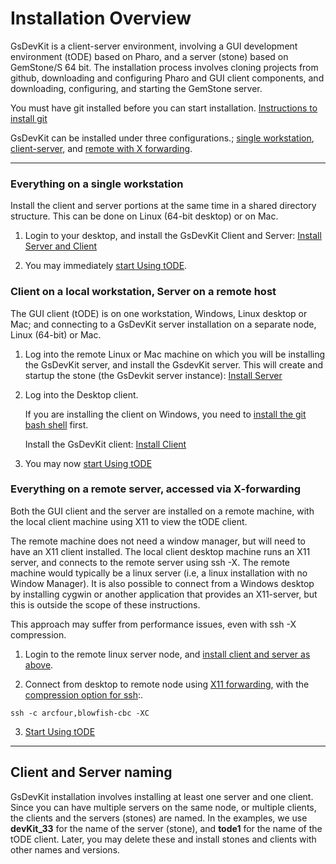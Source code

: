 # Installation Overview

GsDevKit is a client-server environment, involving a GUI development environment (tODE) based on Pharo, and a server (stone) based on GemStone/S 64 bit. The installation process involves cloning projects from github, downloading and configuring Pharo and GUI client components, and downloading, configuring, and starting the GemStone server. 

You must have git installed before you can start installation.  [Instructions to install git][1]

GsDevKit can be installed under three configurations.; [single workstation](#3verything-on-a-single-workstation), [client-server](#client-on-a-local-workstation-server-on-a-remote-host), and [remote with X forwarding](#everything-on-a-remote-server-accessed-via-x-forwarding).

---
### Everything on a single workstation

Install the client and server portions at the same time in a shared directory structure. This can be done on Linux (64-bit desktop) or on Mac.

1. Login to your desktop, and install the GsDevKit Client and Server: [Install Server and Client][3]

2. You may immediately [start Using tODE][13].

### Client on a local workstation, Server on a remote host

The GUI client (tODE) is on one workstation, Windows, Linux desktop or Mac; and connecting to a GsDevKit server installation on a separate node, Linux (64-bit) or Mac.   

1. Log into the remote Linux or Mac machine on which you will be installing the GsDevKit server, and install the GsdevKit server. This will create and startup the stone (the GsDevkit server instance): [Install Server][6]

2. Log into the Desktop client.

   If you are installing the client on Windows, you need to [install the git bash shell][9] first. 
 
   Install the GsDevKit client: [Install Client][10]

3. You may now [start Using tODE][13]

### Everything on a remote server, accessed via X-forwarding

Both the GUI client and the server are installed on a remote machine, with the local client machine using X11 to view the tODE client.  

The remote machine does not need a window manager, but will need to have an X11 client installed.  The local client desktop machine runs an X11 server, and connects to the remote server using ssh -X.  The remote machine would typically be a linux server (i.e, a linux installation with no Window Manager). It is also possible to connect from a Windows desktop by installing cygwin or another application that provides an X11-server, but this is outside the scope of these instructions.

This approach may suffer from performance issues, even with ssh -X compression.  

   1. Login to the remote linux server node, and [install client and server as above](#3verything-on-a-single-workstation).

   2. Connect from desktop to remote node using [X11 forwarding][14], with the [compression option for ssh][15]:.  

   ```
   ssh -c arcfour,blowfish-cbc -XC
   ```

   3. [Start Using tODE][13]

---
## Client and Server naming

GsDevKit installation involves installing at least one server and one client.  Since you can have multiple servers on the same node, or multiple clients, the clients and the servers (stones) are named.  In the examples, we use **devKit_33** for the name of the server (stone), and **tode1** for the name of the tODE client.  Later, you may delete these and install stones and clients with other names and versions.  


[1]: ./configureOS.md
[3]: ./installDevKitServerAndClient.md

[6]: ./installDevKitServer.md

[9]: ./configOSForServerAndClient.md#configure-windows-for-client
[10]:./installDevKitClient.md

[13]: ../gettingStartedWithTode.md

[14]: http://unix.stackexchange.com/questions/12755/how-to-forward-x-over-ssh-from-ubuntu-machine
[15]: http://xmodulo.com/how-to-speed-up-x11-forwarding-in-ssh.html

